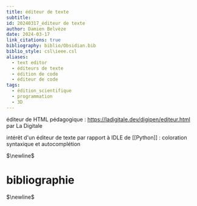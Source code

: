 ```yaml
---
title: éditeur de texte
subtitle: 
id: 20240317_éditeur de texte
author: Damien Belvèze
date: 2024-03-17
link_citations: true
bibliography: biblio/Obsidian.bib
biblio_style: csl\ieee.csl
aliases:
  - text editor
  - éditeurs de texte
  - édition de code
  - éditeur de code
tags:
  - édition_scientifique
  - programmation
  - 3D
---
```

éditeur de HTML pédagogique : https://ladigitale.dev/digipen/editeur.html par La Digitale

intérêt d'un éditeur de texte par rapport à IDLE de [[Python]] : coloration syntaxique et autocomplétion



$\newline$
# bibliographie
$\newline$






